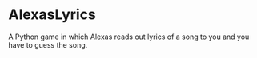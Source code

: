 # AlexasLyrics

A Python game in which Alexas reads out lyrics of a song to you and you have to guess the song.